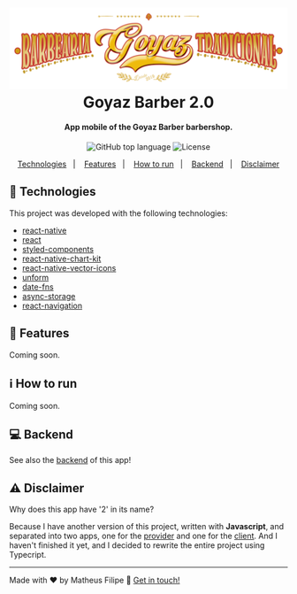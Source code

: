 <h1 align="center">
    <img alt="Goyaz Barber" src="./.github/assets/logo3.png" />
    <br>
    Goyaz Barber 2.0
</h1>

<h4 align="center">
    App mobile of the Goyaz Barber barbershop.
</h4>

<p align="center">
  <img alt="GitHub top language" src="https://img.shields.io/github/languages/top/matheusf31/goyaz-barber-2">
  
  <img alt="License" src="https://img.shields.io/github/license/matheusf31/goyaz-barber-2">
</p>

<p align="center">
  <a href="#crystal_ball-technologies">Technologies</a>&nbsp;&nbsp;&nbsp;|&nbsp;&nbsp;&nbsp;
  <a href="#iphone-features">Features</a>&nbsp;&nbsp;&nbsp;|&nbsp;&nbsp;&nbsp;
  <a href="#information_source-how-to-run">How to run</a>&nbsp;&nbsp;&nbsp;|&nbsp;&nbsp;&nbsp;
  <a href="#computer-backend">Backend</a>&nbsp;&nbsp;&nbsp;|&nbsp;&nbsp;&nbsp;
  <a href="#warning-disclaimer">Disclaimer</a>
</p>

## :crystal_ball: Technologies

This project was developed with the following technologies:

- [react-native](https://reactnative.dev/)
- [react](https://pt-br.reactjs.org/)
- [styled-components](https://styled-components.com/)
- [react-native-chart-kit](https://github.com/indiespirit/react-native-chart-kit)
- [react-native-vector-icons](https://github.com/oblador/react-native-vector-icons)
- [unform](https://github.com/Rocketseat/unform)
- [date-fns](https://date-fns.org/)
- [async-storage](https://github.com/react-native-community/async-storage)
- [react-navigation](https://reactnavigation.org/)

## :iphone: Features

Coming soon.

## :information_source: How to run

Coming soon.

## :computer: Backend

See also the <a href="https://github.com/matheusf31/goyaz-barber-backend-2">backend</a> of this app!

## :warning: Disclaimer

Why does this app have '2' in its name?

Because I have another version of this project, written with <b>Javascript</b>, and separated into two apps, one for the [provider](https://github.com/matheusf31/goyaz-barber-provider) and one for the [client](https://github.com/matheusf31/goyaz-barber-client). And I haven't finished it yet, and I decided to rewrite the entire project using Typecript.

---

Made with ♥ by Matheus Filipe :wave: [Get in touch!](https://www.linkedin.com/in/matheus-filipe-351106186/)
